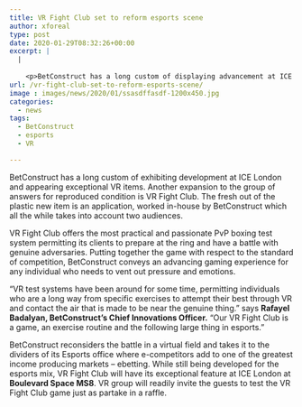 ```yaml
---
title: VR Fight Club set to reform esports scene
author: xforeal 
type: post
date: 2020-01-29T08:32:26+00:00
excerpt: |
  |
    
    <p>BetConstruct has a long custom of displaying advancement at ICE London and appearing unique VR products </p>
url: /vr-fight-club-set-to-reform-esports-scene/
image : images/news/2020/01/ssasdffasdf-1200x450.jpg
categories:
  - news
tags:
  - BetConstruct
  - esports
  - VR

---
```

BetConstruct has a long custom of exhibiting development at ICE London and appearing exceptional VR items. Another expansion to the group of answers for reproduced condition is VR Fight Club. The fresh out of the plastic new item is an application, worked in-house by BetConstruct which all the while takes into account two audiences.

VR Fight Club offers the most practical and passionate PvP boxing test system permitting its clients to prepare at the ring and have a battle with genuine adversaries. Putting together the game with respect to the standard of competition, BetConstruct conveys an advancing gaming experience for any individual who needs to vent out pressure and emotions.

“VR test systems have been around for some time, permitting individuals who are a long way from specific exercises to attempt their best through VR and contact the air that is made to be near the genuine thing.” says **Rafayel Badalyan, BetConstruct’s Chief Innovations Officer.** “Our VR Fight Club is a game, an exercise routine and the following large thing in esports.”

BetConstruct reconsiders the battle in a virtual field and takes it to the dividers of its Esports office where e-competitors add to one of the greatest income producing markets – ebetting. While still being developed for the esports mix, VR Fight Club will have its exceptional feature at ICE London at **Boulevard Space MS8**. VR group will readily invite the guests to test the VR Fight Club game just as partake in a raffle.